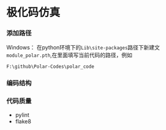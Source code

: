 # 极化码仿真

### 添加路径

Windows：
在python环境下的`Lib\site-packages`路径下新建文`module_polar.pth`,在里面填写当前代码的路径，例如
```
F:\github\Polar-Codes\polar_code
```


### 编码结构



### 代码质量

- pylint
- flake8

